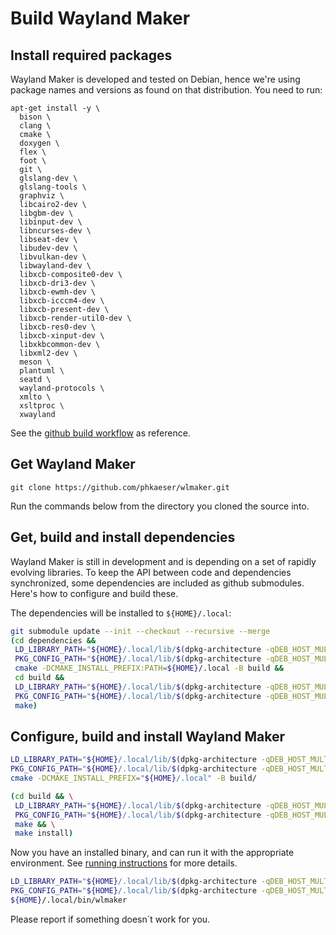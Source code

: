 # Build Wayland Maker

## Install required packages

Wayland Maker is developed and tested on Debian, hence we're using package
names and versions as found on that distribution. You need to run:

```
apt-get install -y \
  bison \
  clang \
  cmake \
  doxygen \
  flex \
  foot \
  git \
  glslang-dev \
  glslang-tools \
  graphviz \
  libcairo2-dev \
  libgbm-dev \
  libinput-dev \
  libncurses-dev \
  libseat-dev \
  libudev-dev \
  libvulkan-dev \
  libwayland-dev \
  libxcb-composite0-dev \
  libxcb-dri3-dev \
  libxcb-ewmh-dev \
  libxcb-icccm4-dev \
  libxcb-present-dev \
  libxcb-render-util0-dev \
  libxcb-res0-dev \
  libxcb-xinput-dev \
  libxkbcommon-dev \
  libxml2-dev \
  meson \
  plantuml \
  seatd \
  wayland-protocols \
  xmlto \
  xsltproc \
  xwayland
```

See the [github build workflow](../.github/workflows/build-for-linux.yml) as reference.

## Get Wayland Maker

```
git clone https://github.com/phkaeser/wlmaker.git
```

Run the commands below from the directory you cloned the source into.

## Get, build and install dependencies

Wayland Maker is still in development and is depending on a set of rapidly
evolving libraries. To keep the API between code and dependencies synchronized,
some dependencies are included as github submodules. Here's how to configure
and build these.

The dependencies will be installed to `${HOME}/.local`:

``` bash
git submodule update --init --checkout --recursive --merge
(cd dependencies &&
 LD_LIBRARY_PATH="${HOME}/.local/lib/$(dpkg-architecture -qDEB_HOST_MULTIARCH)" \
 PKG_CONFIG_PATH="${HOME}/.local/lib/$(dpkg-architecture -qDEB_HOST_MULTIARCH)/pkgconfig/:${HOME}/.local/share/pkgconfig/" \
 cmake -DCMAKE_INSTALL_PREFIX:PATH=${HOME}/.local -B build &&
 cd build &&
 LD_LIBRARY_PATH="${HOME}/.local/lib/$(dpkg-architecture -qDEB_HOST_MULTIARCH)" \
 PKG_CONFIG_PATH="${HOME}/.local/lib/$(dpkg-architecture -qDEB_HOST_MULTIARCH)/pkgconfig/:${HOME}/.local/share/pkgconfig/" \
 make)
```

## Configure, build and install Wayland Maker

```bash
LD_LIBRARY_PATH="${HOME}/.local/lib/$(dpkg-architecture -qDEB_HOST_MULTIARCH)" \
PKG_CONFIG_PATH="${HOME}/.local/lib/$(dpkg-architecture -qDEB_HOST_MULTIARCH)/pkgconfig/:${HOME}/.local/share/pkgconfig/" \
cmake -DCMAKE_INSTALL_PREFIX="${HOME}/.local" -B build/
```

``` bash
(cd build && \
 LD_LIBRARY_PATH="${HOME}/.local/lib/$(dpkg-architecture -qDEB_HOST_MULTIARCH)" \
 PKG_CONFIG_PATH="${HOME}/.local/lib/$(dpkg-architecture -qDEB_HOST_MULTIARCH)/pkgconfig/:${HOME}/.local/share/pkgconfig/" \
 make && \
 make install)
```

Now you have an installed binary, and can run it with the appropriate
environment. See [running instructions](RUN.md) for more details.

```bash
LD_LIBRARY_PATH="${HOME}/.local/lib/$(dpkg-architecture -qDEB_HOST_MULTIARCH)" \
PKG_CONFIG_PATH="${HOME}/.local/lib/$(dpkg-architecture -qDEB_HOST_MULTIARCH)/pkgconfig/:${HOME}/.local/share/pkgconfig/" \
${HOME}/.local/bin/wlmaker
```

Please report if something doesn´t work for you.
